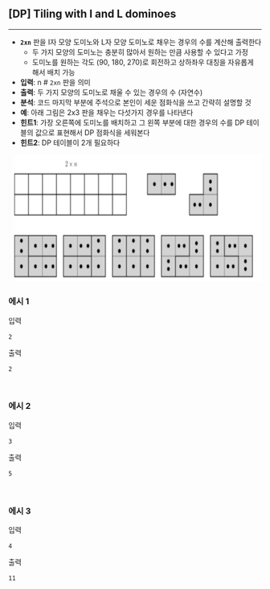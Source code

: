 ## [DP] Tiling with I and L dominoes
--------------

- **```2xn```** 판을 I자 모양 도미노와 L자 모양 도미노로 채우는 경우의 수를 계산해 출력한다
    - 두 가지 모양의 도미노는 충분히 많아서 원하는 만큼 사용할 수 있다고 가정
    - 도미노를 원하는 각도 (90, 180, 270)로 회전하고 상하좌우 대칭을 자유롭게 해서 배치 가능
- **입력**: n   # ```2xn``` 판을 의미
- **출력**: 두 가지 모양의 도미노로 채울 수 있는 경우의 수 (자연수)
- **분석**: 코드 마지막 부분에 주석으로 본인이 세운 점화식을 쓰고 간략히 설명할 것
- **예**: 아래 그림은 2x3 판을 채우는 다섯가지 경우를 나타낸다
- **힌트1**: 가장 오른쪽에 도미노를 배치하고 그 왼쪽 부분에 대한 경우의 수를 DP 테이블의 값으로 표현해서 DP 점화식을 세워본다
- **힌트2**: DP 테이블이 2개 필요하다

![example](./img.png)


### 에시 1
입력
```
2
```
출력
```
2
```
<br/>

### 에시 2
입력
```
3
```
출력
```
5
```
<br/>

### 에시 3
입력
```
4
```
출력
```
11
```
<br/>
